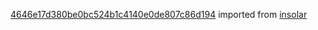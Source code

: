 [4646e17d380be0bc524b1c4140e0de807c86d194](https://github.com/insolar/insolar/commit/4646e17d380be0bc524b1c4140e0de807c86d194) imported from [insolar](https://github.com/insolar/insolar)
